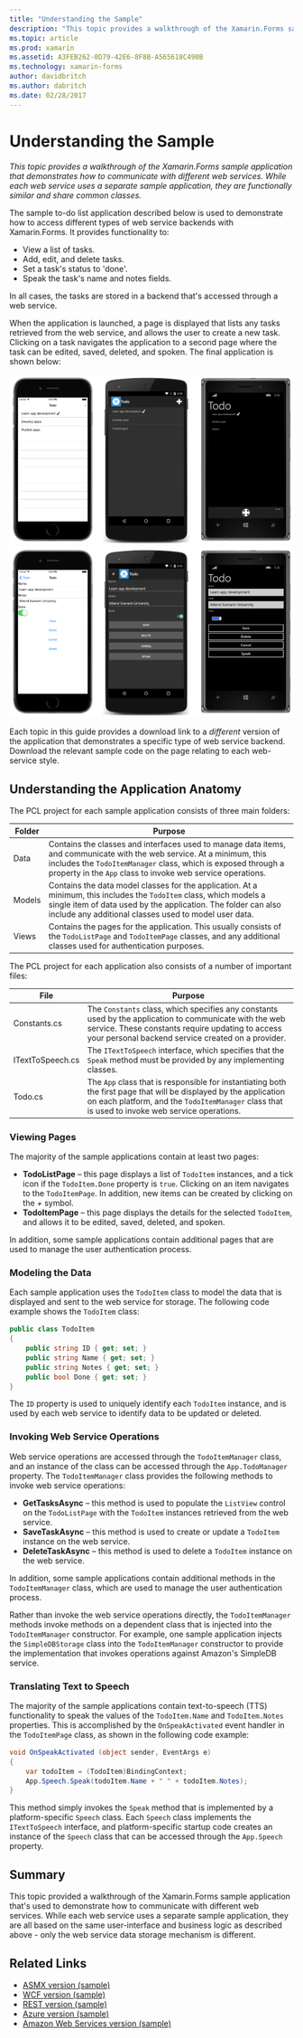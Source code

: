 ```yaml
---
title: "Understanding the Sample"
description: "This topic provides a walkthrough of the Xamarin.Forms sample application that demonstrates how to communicate with different web services. While each web service uses a separate sample application, they are functionally similar and share common classes."
ms.topic: article
ms.prod: xamarin
ms.assetid: A3FEB262-0D79-42E6-8F8B-A565618C490B
ms.technology: xamarin-forms
author: davidbritch
ms.author: dabritch
ms.date: 02/28/2017
---
```


# Understanding the Sample

_This topic provides a walkthrough of the Xamarin.Forms sample application that demonstrates how to communicate with different web services. While each web service uses a separate sample application, they are functionally similar and share common classes._

The sample to-do list application described below is used to demonstrate how to access different types of web service backends with Xamarin.Forms. It provides functionality to:

- View a list of tasks.
- Add, edit, and delete tasks.
- Set a task's status to 'done'.
- Speak the task's name and notes fields.

In all cases, the tasks are stored in a backend that's accessed through a web service.

When the application is launched, a page is displayed that lists any tasks retrieved from the web service, and allows the user to create a new task. Clicking on a task navigates the application to a second page where the task can be edited, saved, deleted, and spoken. The final application is shown below:

![](walkthrough-images/app-example-1.png "Todo application - first page")
![](walkthrough-images/app-example-2.png "Todo application - second page")

Each topic in this guide provides a download link to a *different* version of the
application that demonstrates a specific type of web service backend. Download
the relevant sample code on the page relating to each web-service style.

## Understanding the Application Anatomy

The PCL project for each sample application consists of three main folders:

|Folder|Purpose|
|--- |--- |
|Data|Contains the classes and interfaces used to manage data items, and communicate with the web service. At a minimum, this includes the `TodoItemManager` class, which is exposed through a property in the `App` class to invoke web service operations.|
|Models|Contains the data model classes for the application. At a minimum, this includes the `TodoItem` class, which models a single item of data used by the application. The folder can also include any additional classes used to model user data.|
|Views|Contains the pages for the application. This usually consists of the `TodoListPage` and `TodoItemPage` classes, and any additional classes used for authentication purposes.|

The PCL project for each application also consists of a number of important files:

|File|Purpose|
|--- |--- |
|Constants.cs|The `Constants` class, which specifies any constants used by the application to communicate with the web service. These constants require updating to access your personal backend service created on a provider.|
|ITextToSpeech.cs|The `ITextToSpeech` interface, which specifies that the `Speak` method must be provided by any implementing classes.|
|Todo.cs|The `App` class that is responsible for instantiating both the first page that will be displayed by the application on each platform, and the `TodoItemManager` class that is used to invoke web service operations.|

### Viewing Pages

The majority of the sample applications contain at least two pages:

- **TodoListPage** – this page displays a list of `TodoItem` instances, and a tick icon if the `TodoItem.Done` property is `true`. Clicking on an item navigates to the `TodoItemPage`. In addition, new items can be created by clicking on the *+* symbol.
- **TodoItemPage** – this page displays the details for the selected `TodoItem`, and allows it to be edited, saved, deleted, and spoken.

In addition, some sample applications contain additional pages that are used to manage the user authentication process.

### Modeling the Data

Each sample application uses the `TodoItem` class to model the data that is displayed and sent to the web service for storage. The following code example shows the `TodoItem` class:

```csharp
public class TodoItem
{
	public string ID { get; set; }
	public string Name { get; set; }
	public string Notes { get; set; }
	public bool Done { get; set; }
}
```

The `ID` property is used to uniquely identify each `TodoItem` instance, and is used by each web service to identify data to be updated or deleted.

### Invoking Web Service Operations

Web service operations are accessed through the `TodoItemManager` class, and an instance of the class can be accessed through the `App.TodoManager` property. The `TodoItemManager` class provides the following methods to invoke web service operations:

- **GetTasksAsync** – this method is used to populate the `ListView` control on the `TodoListPage` with the `TodoItem` instances retrieved from the web service.
- **SaveTaskAsync** – this method is used to create or update a `TodoItem` instance on the web service.
- **DeleteTaskAsync** – this method is used to delete a `TodoItem` instance on the web service.

In addition, some sample applications contain additional methods in the `TodoItemManager` class, which are used to manage the user authentication process.

Rather than invoke the web service operations directly, the `TodoItemManager` methods invoke methods on a dependent class that is injected into the `TodoItemManager` constructor. For example, one sample application injects the `SimpleDBStorage` class into the `TodoItemManager` constructor to provide the implementation that invokes operations against Amazon's SimpleDB service.

### Translating Text to Speech

The majority of the sample applications contain text-to-speech (TTS) functionality to speak the values of the `TodoItem.Name` and `TodoItem.Notes` properties. This is accomplished by the `OnSpeakActivated` event handler in the `TodoItemPage` class, as shown in the following code example:

```csharp
void OnSpeakActivated (object sender, EventArgs e)
{
	var todoItem = (TodoItem)BindingContext;
	App.Speech.Speak(todoItem.Name + " " + todoItem.Notes);
}
```

This method simply invokes the `Speak` method that is implemented by a platform-specific `Speech` class. Each `Speech` class implements the `ITextToSpeech` interface, and platform-specific startup code creates an instance of the `Speech` class that can be accessed through the `App.Speech` property.

## Summary

This topic provided a walkthrough of the Xamarin.Forms sample application that's used to demonstrate how to communicate with different web services. While each web service uses a separate sample application, they are all based on the same user-interface and business logic as described above - only the web service data storage mechanism is different.


## Related Links

- [ASMX version (sample)](https://developer.xamarin.com/samples/xamarin-forms/WebServices/TodoASMX)
- [WCF version (sample)](https://developer.xamarin.com/samples/xamarin-forms/WebServices/TodoWCF)
- [REST version (sample)](https://developer.xamarin.com/samples/xamarin-forms/WebServices/TodoREST)
- [Azure version (sample)](https://developer.xamarin.com/samples/xamarin-forms/WebServices/TodoAzure)
- [Amazon Web Services version (sample)](https://developer.xamarin.com/samples/xamarin-forms/WebServices/TodoAWS)
